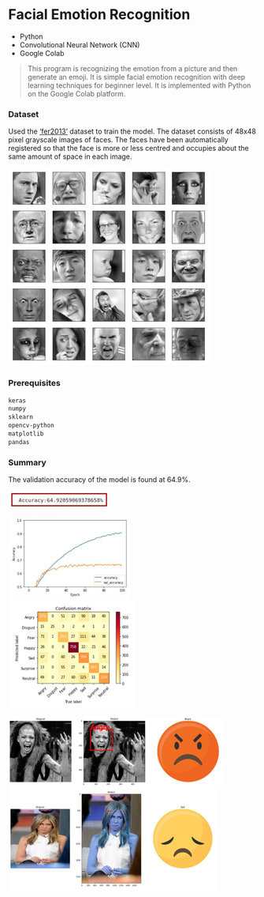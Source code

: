 # Facial Emotion Recognition

  - Python
  - Convolutional Neural Network (CNN) 
  - Google Colab

> This program is recognizing the emotion from a picture and then generate an emoji.
> It is simple facial emotion recognition with deep learning techniques for beginner level.
> It is implemented with Python on the Google Colab platform.

### Dataset

Used the [‘fer2013’](https://www.kaggle.com/deadskull7/fer2013) dataset to train the model. The dataset consists of 48x48 pixel grayscale images of faces. The faces have been automatically registered so that the face is more or less centred and occupies about the same amount of space in each image.

![picture](summary/fer.jpg?raw=true)


### Prerequisites

```sh
keras
numpy
sklearn
opencv-python
matplotlib
pandas
```
### Summary

The validation accuracy of the model is found at 64.9%.

![alt text](summary/accRes.jpg)

![alt text](summary/acc.jpg)
![alt text](summary/conf.jpg)

![alt text](summary/test2.jpg)
![alt text](summary/test3.jpg)

[//]: # (These are reference links used in the body of this note and get stripped out when the markdown processor does its job. There is no need to format nicely because it shouldn't be seen. Thanks SO - http://stackoverflow.com/questions/4823468/store-comments-in-markdown-syntax)


   [dill]: <https://github.com/joemccann/dillinger>
   [git-repo-url]: <https://github.com/joemccann/dillinger.git>
   [john gruber]: <http://daringfireball.net>
   [df1]: <http://daringfireball.net/projects/markdown/>
   [markdown-it]: <https://github.com/markdown-it/markdown-it>
   [Ace Editor]: <http://ace.ajax.org>
   [node.js]: <http://nodejs.org>
   [Twitter Bootstrap]: <http://twitter.github.com/bootstrap/>
   [jQuery]: <http://jquery.com>
   [@tjholowaychuk]: <http://twitter.com/tjholowaychuk>
   [express]: <http://expressjs.com>
   [AngularJS]: <http://angularjs.org>
   [Gulp]: <http://gulpjs.com>

   [PlDb]: <https://github.com/joemccann/dillinger/tree/master/plugins/dropbox/README.md>
   [PlGh]: <https://github.com/joemccann/dillinger/tree/master/plugins/github/README.md>
   [PlGd]: <https://github.com/joemccann/dillinger/tree/master/plugins/googledrive/README.md>
   [PlOd]: <https://github.com/joemccann/dillinger/tree/master/plugins/onedrive/README.md>
   [PlMe]: <https://github.com/joemccann/dillinger/tree/master/plugins/medium/README.md>
   [PlGa]: <https://github.com/RahulHP/dillinger/blob/master/plugins/googleanalytics/README.md>
